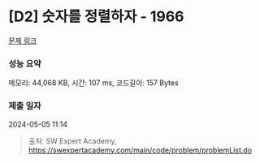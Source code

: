 # [D2] 숫자를 정렬하자 - 1966 

[문제 링크](https://swexpertacademy.com/main/code/problem/problemDetail.do?contestProbId=AV5PrmyKAWEDFAUq) 

### 성능 요약

메모리: 44,068 KB, 시간: 107 ms, 코드길이: 157 Bytes

### 제출 일자

2024-05-05 11:14



> 출처: SW Expert Academy, https://swexpertacademy.com/main/code/problem/problemList.do